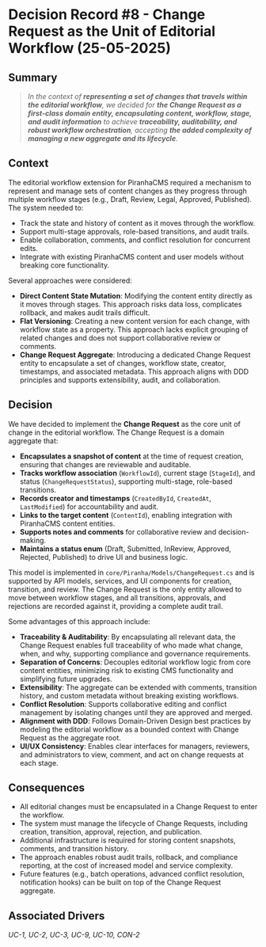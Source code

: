 # Decision Record #8 - Change Request as the Unit of Editorial Workflow (25-05-2025)

## Summary
> *In the context of **representing a set of changes that travels within the editorial workflow**, we decided for **the Change Request as a first-class domain entity, encapsulating content, workflow, stage, and audit information** to achieve **traceability, auditability, and robust workflow orchestration**, accepting **the added complexity of managing a new aggregate and its lifecycle**.*

## Context

The editorial workflow extension for PiranhaCMS required a mechanism to represent and manage sets of content changes as they progress through multiple workflow stages (e.g., Draft, Review, Legal, Approved, Published). The system needed to:
- Track the state and history of content as it moves through the workflow.
- Support multi-stage approvals, role-based transitions, and audit trails.
- Enable collaboration, comments, and conflict resolution for concurrent edits.
- Integrate with existing PiranhaCMS content and user models without breaking core functionality.

Several approaches were considered:
- **Direct Content State Mutation**: Modifying the content entity directly as it moves through stages. This approach risks data loss, complicates rollback, and makes audit trails difficult.
- **Flat Versioning**: Creating a new content version for each change, with workflow state as a property. This approach lacks explicit grouping of related changes and does not support collaborative review or comments.
- **Change Request Aggregate**: Introducing a dedicated Change Request entity to encapsulate a set of changes, workflow state, creator, timestamps, and associated metadata. This approach aligns with DDD principles and supports extensibility, audit, and collaboration.

## Decision

We have decided to implement the **Change Request** as the core unit of change in the editorial workflow. The Change Request is a domain aggregate that:
- **Encapsulates a snapshot of content** at the time of request creation, ensuring that changes are reviewable and auditable.
- **Tracks workflow association** (`WorkflowId`), current stage (`StageId`), and status (`ChangeRequestStatus`), supporting multi-stage, role-based transitions.
- **Records creator and timestamps** (`CreatedById`, `CreatedAt`, `LastModified`) for accountability and audit.
- **Links to the target content** (`ContentId`), enabling integration with PiranhaCMS content entities.
- **Supports notes and comments** for collaborative review and decision-making.
- **Maintains a status enum** (Draft, Submitted, InReview, Approved, Rejected, Published) to drive UI and business logic.

This model is implemented in `core/Piranha/Models/ChangeRequest.cs` and is supported by API models, services, and UI components for creation, transition, and review. The Change Request is the only entity allowed to move between workflow stages, and all transitions, approvals, and rejections are recorded against it, providing a complete audit trail.

Some advantages of this approach include:
- **Traceability & Auditability**: By encapsulating all relevant data, the Change Request enables full traceability of who made what change, when, and why, supporting compliance and governance requirements.
- **Separation of Concerns**: Decouples editorial workflow logic from core content entities, minimizing risk to existing CMS functionality and simplifying future upgrades.
- **Extensibility**: The aggregate can be extended with comments, transition history, and custom metadata without breaking existing workflows.
- **Conflict Resolution**: Supports collaborative editing and conflict management by isolating changes until they are approved and merged.
- **Alignment with DDD**: Follows Domain-Driven Design best practices by modeling the editorial workflow as a bounded context with Change Request as the aggregate root.
- **UI/UX Consistency**: Enables clear interfaces for managers, reviewers, and administrators to view, comment, and act on change requests at each stage.

## Consequences
- All editorial changes must be encapsulated in a Change Request to enter the workflow.
- The system must manage the lifecycle of Change Requests, including creation, transition, approval, rejection, and publication.
- Additional infrastructure is required for storing content snapshots, comments, and transition history.
- The approach enables robust audit trails, rollback, and compliance reporting, at the cost of increased model and service complexity.
- Future features (e.g., batch operations, advanced conflict resolution, notification hooks) can be built on top of the Change Request aggregate.

## Associated Drivers
*UC-1, UC-2, UC-3, UC-9, UC-10, CON-2*